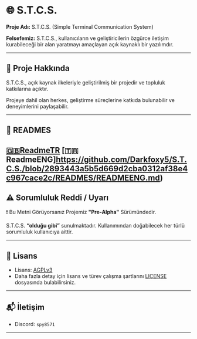 # 🌐 S.T.C.S.

**Proje Adı:** S.T.C.S. (Simple Terminal Communication System)

**Felsefemiz:** S.T.C.S., kullanıcıların ve geliştiricilerin özgürce iletişim kurabileceği bir alan yaratmayı amaçlayan açık kaynaklı bir yazılımdır.

---

## 📖 Proje Hakkında

S.T.C.S., açık kaynak ilkeleriyle geliştirilmiş bir projedir ve topluluk katkılarına açıktır.

Projeye dahil olan herkes, geliştirme süreçlerine katkıda bulunabilir ve deneyimlerini paylaşabilir.

---

## 🤝 READMES

[🇬🇧ReadmeTR](https://github.com/Darkfoxy5/S.T.C.S./blob/2893443a5b5d669d2cba0312af38e4c967cace2c/READMES/READMETR.md)
[🇹🇷ReadmeENG]https://github.com/Darkfoxy5/S.T.C.S./blob/2893443a5b5d669d2cba0312af38e4c967cace2c/READMES/READMEENG.md)
---

## ⚠️ Sorumluluk Reddi / Uyarı

❗ Bu Metni Görüyorsanız Projemiz **"Pre-Alpha"** Sürümündedir.

S.T.C.S. **“olduğu gibi”** sunulmaktadır. Kullanımından doğabilecek her türlü sorumluluk kullanıcıya aittir.

---

## 📝 Lisans

* Lisans: [AGPLv3](https://www.gnu.org/licenses/agpl-3.0.html)
* Daha fazla detay için lisans ve türev çalışma şartlarını [LICENSE](https://github.com/dark3434234/S.T.C.S./blob/a639bcd42eab56f7252e147ccffc1233cfb0b02b/LICENSE) dosyasında bulabilirsiniz.

---

## 📬 İletişim

* Discord: `spy8571`

---
